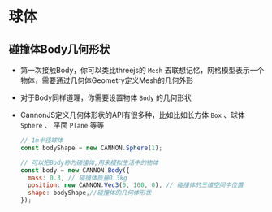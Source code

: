 # 球体

## 碰撞体Body几何形状

+ 第一次接触Body，你可以类比threejs的 `Mesh` 去联想记忆，网格模型表示一个物体，需要通过几何体Geometry定义Mesh的几何外形
+ 对于Body同样道理，你需要设置物体 `Body` 的几何形状

+ CannonJS定义几何体形状的API有很多种，比如比如长方体 `Box` 、球体 `Sphere` 、 平面 `Plane` 等等

  ```js
  // 1m半径球体
  const bodyShape = new CANNON.Sphere(1);

  // 可以把Body称为碰撞体,用来模拟生活中的物体
  const body = new CANNON.Body({
    mass: 0.3, // 碰撞体质量0.3kg
    position: new CANNON.Vec3(0, 100, 0), // 碰撞体的三维空间中位置
    shape: bodyShape,//碰撞体的几何体形状
  });
  ```
